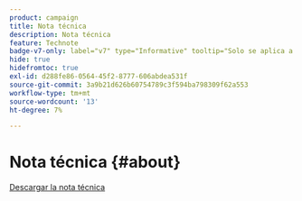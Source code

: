 ```yaml
---
product: campaign
title: Nota técnica
description: Nota técnica
feature: Technote
badge-v7-only: label="v7" type="Informative" tooltip="Solo se aplica a Campaign Classic v7"
hide: true
hidefromtoc: true
exl-id: d288fe86-0564-45f2-8777-606abdea531f
source-git-commit: 3a9b21d626b60754789c3f594ba798309f62a553
workflow-type: tm+mt
source-wordcount: '13'
ht-degree: 7%

---
```


# Nota técnica {#about}



[Descargar la nota técnica](guidelines.pdf)
